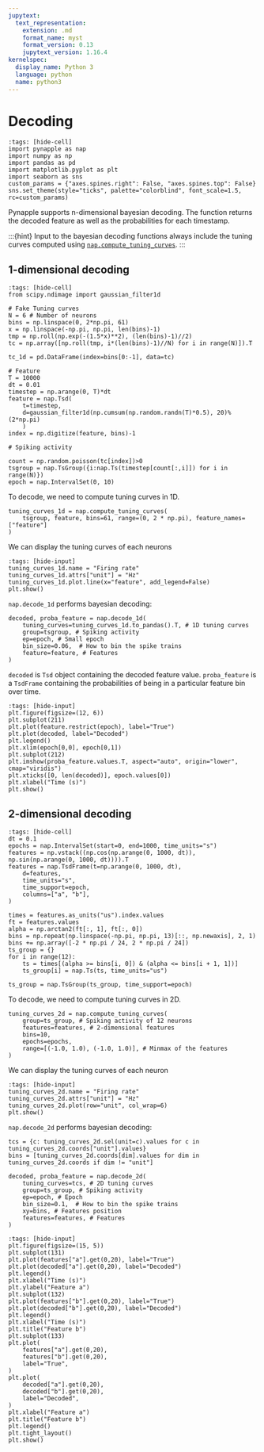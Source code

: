 ```yaml
---
jupytext:
  text_representation:
    extension: .md
    format_name: myst
    format_version: 0.13
    jupytext_version: 1.16.4
kernelspec:
  display_name: Python 3
  language: python
  name: python3
---
```


# Decoding

```{code-cell} ipython3
:tags: [hide-cell]
import pynapple as nap
import numpy as np
import pandas as pd
import matplotlib.pyplot as plt
import seaborn as sns
custom_params = {"axes.spines.right": False, "axes.spines.top": False}
sns.set_theme(style="ticks", palette="colorblind", font_scale=1.5, rc=custom_params)
```

<!-- #region -->
Pynapple supports n-dimensional bayesian decoding. 
The function returns the decoded feature as well as the probabilities for each timestamp. 


:::{hint}
Input to the bayesian decoding functions always include the tuning curves computed using [`nap.compute_tuning_curves`](pynapple.process.tuning_curves.compute_tuning_curves).
:::

## 1-dimensional decoding
<!-- #endregion -->

```{code-cell} ipython3
:tags: [hide-cell]
from scipy.ndimage import gaussian_filter1d

# Fake Tuning curves
N = 6 # Number of neurons
bins = np.linspace(0, 2*np.pi, 61)
x = np.linspace(-np.pi, np.pi, len(bins)-1)
tmp = np.roll(np.exp(-(1.5*x)**2), (len(bins)-1)//2)
tc = np.array([np.roll(tmp, i*(len(bins)-1)//N) for i in range(N)]).T

tc_1d = pd.DataFrame(index=bins[0:-1], data=tc)

# Feature
T = 10000
dt = 0.01
timestep = np.arange(0, T)*dt
feature = nap.Tsd(
    t=timestep,
    d=gaussian_filter1d(np.cumsum(np.random.randn(T)*0.5), 20)%(2*np.pi)
    )
index = np.digitize(feature, bins)-1

# Spiking activity

count = np.random.poisson(tc[index])>0
tsgroup = nap.TsGroup({i:nap.Ts(timestep[count[:,i]]) for i in range(N)})
epoch = nap.IntervalSet(0, 10)
```

To decode, we need to compute tuning curves in 1D.

```{code-cell} ipython3
tuning_curves_1d = nap.compute_tuning_curves(
    tsgroup, feature, bins=61, range=(0, 2 * np.pi), feature_names=["feature"]
)
```

We can display the tuning curves of each neurons

```{code-cell} ipython3
:tags: [hide-input]
tuning_curves_1d.name = "Firing rate"
tuning_curves_1d.attrs["unit"] = "Hz"
tuning_curves_1d.plot.line(x="feature", add_legend=False)
plt.show()
```

`nap.decode_1d` performs bayesian decoding:

```{code-cell} ipython3
decoded, proba_feature = nap.decode_1d(
    tuning_curves=tuning_curves_1d.to_pandas().T, # 1D tuning curves
    group=tsgroup, # Spiking activity
    ep=epoch, # Small epoch
    bin_size=0.06,  # How to bin the spike trains
    feature=feature, # Features
)
```

`decoded` is `Tsd` object containing the decoded feature value. `proba_feature` is a `TsdFrame` containing the probabilities of being in a particular feature bin over time.

```{code-cell} ipython3
:tags: [hide-input]
plt.figure(figsize=(12, 6))
plt.subplot(211)
plt.plot(feature.restrict(epoch), label="True")
plt.plot(decoded, label="Decoded")
plt.legend()
plt.xlim(epoch[0,0], epoch[0,1])
plt.subplot(212)
plt.imshow(proba_feature.values.T, aspect="auto", origin="lower", cmap="viridis")
plt.xticks([0, len(decoded)], epoch.values[0])
plt.xlabel("Time (s)")
plt.show()
```

## 2-dimensional decoding

```{code-cell} ipython3
:tags: [hide-cell]
dt = 0.1
epochs = nap.IntervalSet(start=0, end=1000, time_units="s")
features = np.vstack((np.cos(np.arange(0, 1000, dt)), np.sin(np.arange(0, 1000, dt)))).T
features = nap.TsdFrame(t=np.arange(0, 1000, dt),
    d=features,
    time_units="s",
    time_support=epoch,
    columns=["a", "b"],
)

times = features.as_units("us").index.values
ft = features.values
alpha = np.arctan2(ft[:, 1], ft[:, 0])
bins = np.repeat(np.linspace(-np.pi, np.pi, 13)[::, np.newaxis], 2, 1)
bins += np.array([-2 * np.pi / 24, 2 * np.pi / 24])
ts_group = {}
for i in range(12):
    ts = times[(alpha >= bins[i, 0]) & (alpha <= bins[i + 1, 1])]
    ts_group[i] = nap.Ts(ts, time_units="us")

ts_group = nap.TsGroup(ts_group, time_support=epoch)
```

To decode, we need to compute tuning curves in 2D.

```{code-cell} ipython3
tuning_curves_2d = nap.compute_tuning_curves(
    group=ts_group, # Spiking activity of 12 neurons
    features=features, # 2-dimensional features
    bins=10,
    epochs=epochs,
    range=[(-1.0, 1.0), (-1.0, 1.0)], # Minmax of the features
)
```

We can display the tuning curves of each neuron

```{code-cell} ipython3
:tags: [hide-input]
tuning_curves_2d.name = "Firing rate"
tuning_curves_2d.attrs["unit"] = "Hz"
tuning_curves_2d.plot(row="unit", col_wrap=6)
plt.show()
```

`nap.decode_2d` performs bayesian decoding:

```{code-cell} ipython3
tcs = {c: tuning_curves_2d.sel(unit=c).values for c in tuning_curves_2d.coords["unit"].values}
bins = [tuning_curves_2d.coords[dim].values for dim in tuning_curves_2d.coords if dim != "unit"]

decoded, proba_feature = nap.decode_2d(
    tuning_curves=tcs, # 2D tuning curves
    group=ts_group, # Spiking activity
    ep=epoch, # Epoch
    bin_size=0.1,  # How to bin the spike trains
    xy=bins, # Features position
    features=features, # Features
)
```

```{code-cell} ipython3
:tags: [hide-input]
plt.figure(figsize=(15, 5))
plt.subplot(131)
plt.plot(features["a"].get(0,20), label="True")
plt.plot(decoded["a"].get(0,20), label="Decoded")
plt.legend()
plt.xlabel("Time (s)")
plt.ylabel("Feature a")
plt.subplot(132)
plt.plot(features["b"].get(0,20), label="True")
plt.plot(decoded["b"].get(0,20), label="Decoded")
plt.legend()
plt.xlabel("Time (s)")
plt.title("Feature b")
plt.subplot(133)
plt.plot(
    features["a"].get(0,20),
    features["b"].get(0,20),
    label="True",
)
plt.plot(
    decoded["a"].get(0,20),
    decoded["b"].get(0,20),
    label="Decoded",
)
plt.xlabel("Feature a")
plt.title("Feature b")
plt.legend()
plt.tight_layout()
plt.show()
```
